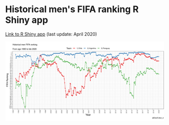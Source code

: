 # Historical men's FIFA ranking R Shiny app

[Link to R Shiny app](https://bustami.shinyapps.io/ranking_fifa/) (last update: April 2020)

![](image.png)
